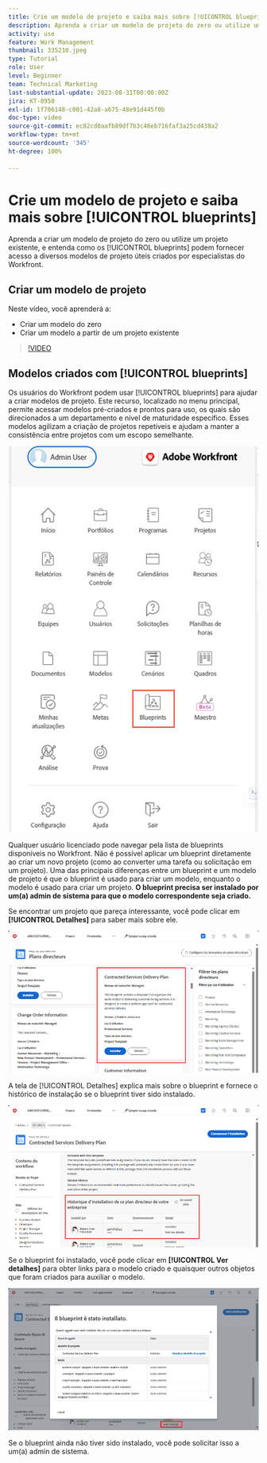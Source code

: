 ```yaml
---
title: Crie um modelo de projeto e saiba mais sobre [!UICONTROL blueprints]
description: Aprenda a criar um modelo de projeto do zero ou utilize um projeto existente, e entenda como os [!UICONTROL blueprints] podem fornecer acesso a diversos modelos de projeto úteis criados por especialistas do Workfront.
activity: use
feature: Work Management
thumbnail: 335210.jpeg
type: Tutorial
role: User
level: Beginner
team: Technical Marketing
last-substantial-update: 2023-08-31T00:00:00Z
jira: KT-8950
exl-id: 1f706148-c001-42a8-a675-48e91d445f0b
doc-type: video
source-git-commit: ec82cd0aafb89df7b3c46eb716faf3a25cd438a2
workflow-type: tm+mt
source-wordcount: '345'
ht-degree: 100%

---
```


# Crie um modelo de projeto e saiba mais sobre [!UICONTROL blueprints]

Aprenda a criar um modelo de projeto do zero ou utilize um projeto existente, e entenda como os [!UICONTROL blueprints] podem fornecer acesso a diversos modelos de projeto úteis criados por especialistas do Workfront.

## Criar um modelo de projeto

Neste vídeo, você aprenderá a:

* Criar um modelo do zero
* Criar um modelo a partir de um projeto existente

>[!VIDEO](https://video.tv.adobe.com/v/335210/?quality=12&learn=on)

## Modelos criados com [!UICONTROL blueprints]

Os usuários do Workfront podem usar [!UICONTROL blueprints] para ajudar a criar modelos de projeto. Este recurso, localizado no menu principal, permite acessar modelos pré-criados e prontos para uso, os quais são direcionados a um departamento e nível de maturidade específico. Esses modelos agilizam a criação de projetos repetíveis e ajudam a manter a consistência entre projetos com um escopo semelhante.

![Blueprints no menu principal](assets/pt-blueprints-01.png)

Qualquer usuário licenciado pode navegar pela lista de blueprints disponíveis no Workfront. Não é possível aplicar um blueprint diretamente ao criar um novo projeto (como ao converter uma tarefa ou solicitação em um projeto). Uma das principais diferenças entre um blueprint e um modelo de projeto é que o blueprint é usado para criar um modelo, enquanto o modelo é usado para criar um projeto. **O blueprint precisa ser instalado por um(a) admin de sistema para que o modelo correspondente seja criado.**

Se encontrar um projeto que pareça interessante, você pode clicar em **[!UICONTROL Detalhes]** para saber mais sobre ele.

![Lista de blueprints](assets/pt-blueprints-02.png)

A tela de [!UICONTROL Detalhes] explica mais sobre o blueprint e fornece o histórico de instalação se o blueprint tiver sido instalado.

![Detalhes sobre o uso de um blueprint](assets/pt-blueprints-03.png)

Se o blueprint foi instalado, você pode clicar em **[!UICONTROL Ver detalhes]** para obter links para o modelo criado e quaisquer outros objetos que foram criados para auxiliar o modelo.

![Detalhes sobre a instalação de um blueprint](assets/pt-blueprints-04.png)

Se o blueprint ainda não tiver sido instalado, você pode solicitar isso a um(a) admin de sistema.
